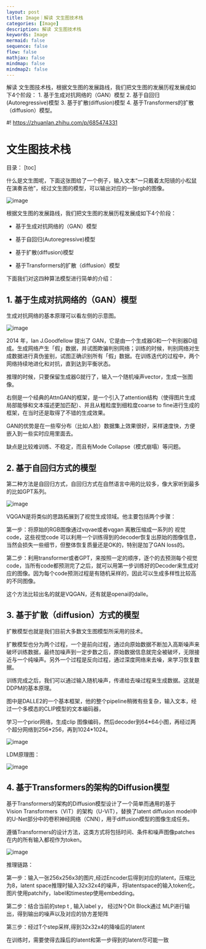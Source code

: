 ```yaml
---
layout: post
title: Image｜解读 文生图技术栈
categories: [Image]
description: 解读 文生图技术栈
keywords: Image
mermaid: false
sequence: false
flow: false
mathjax: false
mindmap: false
mindmap2: false
---
```



解读 文生图技术栈，根据文生图的发展路线，我们把文生图的发展历程发展成如下4个阶段： 1. 基于生成对抗网络的（GAN）模型 2. 基于自回归(Autoregressive)模型 3. 基于扩散(diffusion)模型  4. 基于Transformers的扩散（diffusion）模型。


#! https://zhuanlan.zhihu.com/p/685474331
# 文生图技术栈

目录：
[toc]

什么是文生图呢，下面这张图给了一个例子，输入文本“一只戴着太阳镜的小松鼠在演奏吉他”，经过文生图的模型，可以输出对应的一张rgb的图像。

![image](https://alidocs.oss-cn-zhangjiakou.aliyuncs.com/res/WgZOZw2dLXgdlLX8/img/6449c9fc-d795-47e6-82ad-216f185a3d5c.png)

根据文生图的发展路线，我们把文生图的发展历程发展成如下4个阶段：

*   基于生成对抗网络的（GAN）模型
    
*   基于自回归(Autoregressive)模型
    
*   基于扩散(diffusion)模型
    
*   基于Transformers的扩散（diffusion）模型
    

下面我们对这四种算法模型进行简单的介绍：

## 1. 基于生成对抗网络的（GAN）模型

生成对抗网络的基本原理可以看左侧的示意图。

![image](https://alidocs.oss-cn-zhangjiakou.aliyuncs.com/res/WgZOZw2dLXgdlLX8/img/66433af2-c5dd-404f-961c-b26ade529a54.png)

2014 年，Ian J.Goodfellow 提出了 GAN，它是由一个生成器G和一个判别器D组成。生成网络产生「假」数据，并试图欺骗判别网络；训练的时候，判别网络对生成数据进行真伪鉴别，试图正确识别所有「假」数据。在训练迭代的过程中，两个网络持续地进化和对抗，直到达到平衡状态。

推理的时候，只要保留生成器G就行了，输入一个随机噪声vector，生成一张图像。

右侧是一个经典的AttnGAN的框架，是一个引入了attention结构（使得图片生成局部能够和文本描述更加匹配）、并且从粗粒度到细粒度coarse to fine进行生成的框架，在当时还是取得了不错的生成效果。

GAN的优势是在一些窄分布（比如人脸）数据集上效果很好，采样速度快，方便嵌入到一些实时应用里面去。

缺点是比较难训练、不稳定，而且有Mode Collapse（模式崩塌）等问题。

## 2. 基于自回归方式的模型

第二种方法是自回归方式，自回归方式在自然语言中用的比较多，像大家听到最多的比如GPT系列。

![image](https://alidocs.oss-cn-zhangjiakou.aliyuncs.com/res/WgZOZw2dLXgdlLX8/img/ff672a18-dc07-48b4-8a2b-5c4f83ee2292.png)

VQGAN是将类似的思路拓展到了视觉生成领域。他主要包括两个步骤：

第一步：将原始的RGB图像通过vqvae或者vqgan 离散压缩成一系列的 视觉code，这些视觉code 可以利用一个训练得到的decoder恢复出原始的图像信息，当然会损失一些细节，但整体恢复质量还是OK的，特别是加了GAN loss的。

第二步：利用transformer或者GPT，来按照一定的顺序，逐个的去预测每个视觉code，当所有code都预测完了之后，就可以用第一步训练好的Decoder来生成对应的图像。因为每个code预测过程是有随机采样的，因此可以生成多样性比较高的不同图像。

这个方法比较出名的就是VQGAN，还有就是openai的dalle。

## 3. 基于扩散（diffusion）方式的模型

扩散模型也就是我们目前大多数文生图模型所采用的技术。

扩散模型也分为两个过程，一个是前向过程，通过向原始数据不断加入高斯噪声来破坏训练数据，最终加噪声到一定步数之后，原始数据信息就完全被破坏，无限接近与一个纯噪声。另外一个过程是反向过程，通过深度网络来去噪，来学习恢复数据。

训练完成之后，我们可以通过输入随机噪声，传递给去噪过程来生成数据。这就是DDPM的基本原理。

图中是DALLE2的一个基本框架，他的整个pipeline稍微有些复杂，输入文本，经过一个多模态的CLIP模型的文本编码器，

学习一个prior网络，生成clip 图像编码，然后decoder到64\*64小图，再经过两个超分网络到256\*256，再到1024\*1024。

![image](https://alidocs.oss-cn-zhangjiakou.aliyuncs.com/res/WgZOZw2dLXgdlLX8/img/16b877b4-322b-4f59-b4ef-2f95f558a03d.png)

LDM原理图：

![image](https://alidocs.oss-cn-zhangjiakou.aliyuncs.com/res/WgZOZw2dLXgdlLX8/img/3594abac-cbb5-4fc8-b3f0-2410aed59b78.png)

## 4. 基于Transformers的架构的Diffusion模型

基于Transformers的架构的Diffusion模型设计了一个简单而通用的基于Vision Transformers（ViT）的架构（U-ViT），替换了latent diffusion model中的U-Net部分中的卷积神经网络（CNN），用于diffusion模型的图像生成任务。

遵循Transformers的设计方法，这类方式将包括时间、条件和噪声图像patches在内的所有输入都视作为token。

![image](https://alidocs.oss-cn-zhangjiakou.aliyuncs.com/res/WgZOZw2dLXgdlLX8/img/4b83e6d5-3492-4cb8-8590-0d2320909d9a.png)

推理链路：

第一步：输入一张256x256x3的图片,经过Encoder后得到对应的latent，压缩比为8，latent space推理时输入32x32x4的噪声，将latentspace的输入token化，图片使用patchify，label和timestep使用embedding。

第二步：结合当前的step t , 输入label y， 经过N个Dit Block通过 MLP进行输出，得到输出的噪声以及对应的协方差矩阵

第三步：经过T个step采样,得到32x32x4的降噪后的latent

在训练时，需要使得去躁后的latent和第一步得到的latent尽可能一致